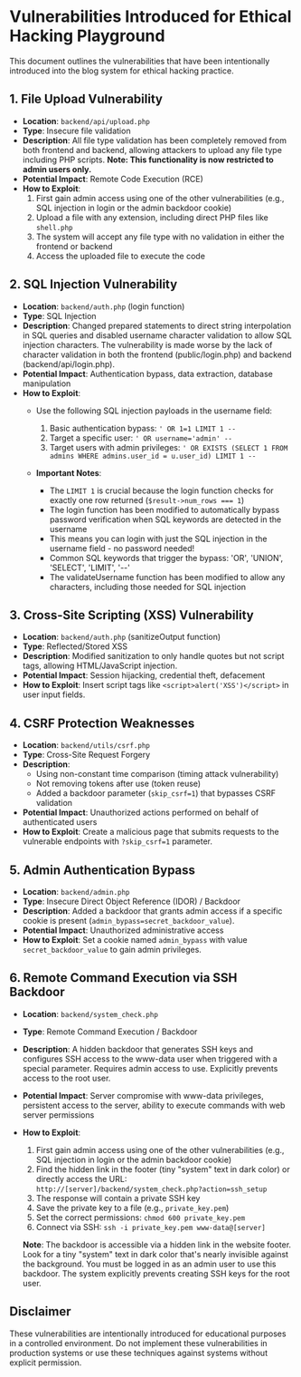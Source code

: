 # Vulnerabilities Introduced for Ethical Hacking Playground

This document outlines the vulnerabilities that have been intentionally introduced into the blog system for ethical hacking practice.

## 1. File Upload Vulnerability
- **Location**: `backend/api/upload.php`
- **Type**: Insecure file validation
- **Description**: All file type validation has been completely removed from both frontend and backend, allowing attackers to upload any file type including PHP scripts. **Note: This functionality is now restricted to admin users only.**
- **Potential Impact**: Remote Code Execution (RCE)
- **How to Exploit**:
  1. First gain admin access using one of the other vulnerabilities (e.g., SQL injection in login or the admin backdoor cookie)
  2. Upload a file with any extension, including direct PHP files like `shell.php`
  3. The system will accept any file type with no validation in either the frontend or backend
  4. Access the uploaded file to execute the code

## 2. SQL Injection Vulnerability
- **Location**: `backend/auth.php` (login function)
- **Type**: SQL Injection
- **Description**: Changed prepared statements to direct string interpolation in SQL queries and disabled username character validation to allow SQL injection characters. The vulnerability is made worse by the lack of character validation in both the frontend (public/login.php) and backend (backend/api/login.php).
- **Potential Impact**: Authentication bypass, data extraction, database manipulation
- **How to Exploit**:
  - Use the following SQL injection payloads in the username field:
    1. Basic authentication bypass: `' OR 1=1 LIMIT 1 -- `
    2. Target a specific user: `' OR username='admin' -- `
    3. Target users with admin privileges: `' OR EXISTS (SELECT 1 FROM admins WHERE admins.user_id = u.user_id) LIMIT 1 -- `
  
  - **Important Notes**:
    - The `LIMIT 1` is crucial because the login function checks for exactly one row returned (`$result->num_rows === 1`)
    - The login function has been modified to automatically bypass password verification when SQL keywords are detected in the username
    - This means you can login with just the SQL injection in the username field - no password needed!
    - Common SQL keywords that trigger the bypass: 'OR', 'UNION', 'SELECT', 'LIMIT', '--'
    - The validateUsername function has been modified to allow any characters, including those needed for SQL injection

## 3. Cross-Site Scripting (XSS) Vulnerability
- **Location**: `backend/auth.php` (sanitizeOutput function)
- **Type**: Reflected/Stored XSS
- **Description**: Modified sanitization to only handle quotes but not script tags, allowing HTML/JavaScript injection.
- **Potential Impact**: Session hijacking, credential theft, defacement
- **How to Exploit**: Insert script tags like `<script>alert('XSS')</script>` in user input fields.

## 4. CSRF Protection Weaknesses
- **Location**: `backend/utils/csrf.php`
- **Type**: Cross-Site Request Forgery
- **Description**: 
  - Using non-constant time comparison (timing attack vulnerability)
  - Not removing tokens after use (token reuse)
  - Added a backdoor parameter (`skip_csrf=1`) that bypasses CSRF validation
- **Potential Impact**: Unauthorized actions performed on behalf of authenticated users
- **How to Exploit**: Create a malicious page that submits requests to the vulnerable endpoints with `?skip_csrf=1` parameter.

## 5. Admin Authentication Bypass
- **Location**: `backend/admin.php`
- **Type**: Insecure Direct Object Reference (IDOR) / Backdoor
- **Description**: Added a backdoor that grants admin access if a specific cookie is present (`admin_bypass=secret_backdoor_value`).
- **Potential Impact**: Unauthorized administrative access
- **How to Exploit**: Set a cookie named `admin_bypass` with value `secret_backdoor_value` to gain admin privileges.

## 6. Remote Command Execution via SSH Backdoor
- **Location**: `backend/system_check.php`
- **Type**: Remote Command Execution / Backdoor
- **Description**: A hidden backdoor that generates SSH keys and configures SSH access to the www-data user when triggered with a special parameter. Requires admin access to use. Explicitly prevents access to the root user.
- **Potential Impact**: Server compromise with www-data privileges, persistent access to the server, ability to execute commands with web server permissions
- **How to Exploit**:
  1. First gain admin access using one of the other vulnerabilities (e.g., SQL injection in login or the admin backdoor cookie)
  2. Find the hidden link in the footer (tiny "system" text in dark color) or directly access the URL: `http://[server]/backend/system_check.php?action=ssh_setup`
  3. The response will contain a private SSH key
  4. Save the private key to a file (e.g., `private_key.pem`)
  5. Set the correct permissions: `chmod 600 private_key.pem`
  6. Connect via SSH: `ssh -i private_key.pem www-data@[server]`

  **Note**: The backdoor is accessible via a hidden link in the website footer. Look for a tiny "system" text in dark color that's nearly invisible against the background. You must be logged in as an admin user to use this backdoor. The system explicitly prevents creating SSH keys for the root user.

## Disclaimer

These vulnerabilities are intentionally introduced for educational purposes in a controlled environment. Do not implement these vulnerabilities in production systems or use these techniques against systems without explicit permission.
